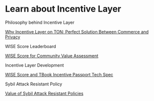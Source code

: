 # Learn about Incentive Layer

Philosophy behind Incentive Layer

[Why Incentive Layer on TON: Perfect Solution Between Commerce and Privacy](incentive-layer.md)

WISE Score Leaderboard

[WISE Score for Community Value Assessment](wise-score.md)

Incentive Layer Development

[WISE Score and TBook Incentive Passport Tech Spec](dev-roadmap.md)

Sybil Attack Resistant Policy

[Value of Sybil Attack Resistant Policies](sybil-attack.md)
